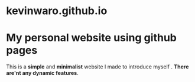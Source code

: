 kevinwaro.github.io
=================
# My personal website using  github pages
 
 This is a **simple** and **minimalist** website I made to introduce myself .
 **There are'nt any dynamic features**.
